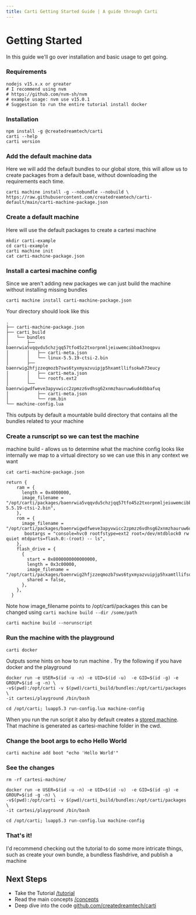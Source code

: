 ```yaml
---
title: Carti Getting Started Guide | A guide through Carti 
---
```

# Getting Started

In this guide we'll go over installation and basic usage to get going.
### Requirements
```
nodejs v15.x.x or greater
# I recommend using nvm
# https://github.com/nvm-sh/nvm
# example usage: nvm use v15.0.1 
# Suggestion to run the entire tutorial install docker
```
### Installation
```
npm install -g @createdreamtech/carti 
carti --help
carti version 
```
### Add the default machine data
Here we will add the default bundles to our global store, this will allow us to create
packages from a default base, without downloading the requirements each time.
```
carti machine install -g --nobundle --nobuild \
https://raw.githubusercontent.com/createdreamtech/carti-default/main/carti-machine-package.json 
```
### Create a default machine 
Here will use the default packages to create a cartesi machine
```
mkdir carti-example
cd carti-example
carti machine init
cat carti-machine-package.json
```
### Install a cartesi machine config
Since we aren't adding new packages we can just build the machine without installing missing bundles
```
carti machine install carti-machine-package.json
```
Your directory should look like this
```
.
├── carti-machine-package.json
├── carti_build
│   └── bundles
│       ├── baenrwia5vqqvdu5chzjqq57tfo45z2txorpnmljeiuwemcibba43noqpvu
│       │   ├── carti-meta.json
│       │   └── linux-5.5.19-ctsi-2.bin
│       ├── baenrwig2hfjzzeqmozb7sws6tyxmyazvuipjp5hxamtllifsokwh73eucy
│       │   ├── carti-meta.json
│       │   └── rootfs.ext2
│       └── baenrwigwdfweve3apyvwicc2zpmzz6vdhsg62xnmzhauruw6ud4dbbafuq
│           ├── carti-meta.json
│           └── rom.bin
└── machine-config.lua
```
This outputs by default a mountable build directory that contains all the bundles related to your machine

### Create a runscript so we can test the machine
machine build - allows us to determine what the machine config looks like
internally we map to a virtual directory so we can use this in any context we want
```
cat carti-machine-package.json

return {
    ram = {
      length = 0x4000000,
      image_filename = "/opt/carti/packages/baenrwia5vqqvdu5chzjqq57tfo45z2txorpnmljeiuwemcibba43noqpvu/linux-5.5.19-ctsi-2.bin",
    },
    rom = {
      image_filename = "/opt/carti/packages/baenrwigwdfweve3apyvwicc2zpmzz6vdhsg62xnmzhauruw6ud4dbbafuq/rom.bin",
       bootargs = "console=hvc0 rootfstype=ext2 root=/dev/mtdblock0 rw quiet mtdparts=flash.0:-(root) -- ls",
    },
    flash_drive = {
      {
        start = 0x8000000000000000,
        length = 0x3c00000,
        image_filename = "/opt/carti/packages/baenrwig2hfjzzeqmozb7sws6tyxmyazvuipjp5hxamtllifsokwh73eucy/rootfs.ext2",
        shared = false,
      },
    },
  }

```
Note how image_filename points to /opt/carti/packages this can be changed using `carti machine build --dir /some/path`
```
carti machine build --norunscript
```
### Run the machine with the playground 
```
carti docker
```
Outputs some hints on how to run machine . Try the following if you have docker and the playground
```
docker run -e USER=$(id -u -n) -e UID=$(id -u)  -e GID=$(id -g) -e GROUP=$(id -g -n) \
-v$(pwd):/opt/carti -v $(pwd)/carti_build/bundles:/opt/carti/packages \
-it cartesi/playground /bin/bash

cd /opt/carti; luapp5.3 run-config.lua machine-config
```
When you run the run script it also by default creates a [stored machine](https://www.cartesi.io/en/docs/machine/host/lua/#instantiation-from-persistent-state). That machine is generated as cartesi-machine folder in the cwd. 
### Change the boot args to echo Hello World
```
carti machine add boot "echo 'Hello World'"
```
### See the changes  
```
rm -rf cartesi-machine/

docker run -e USER=$(id -u -n) -e UID=$(id -u)  -e GID=$(id -g) -e GROUP=$(id -g -n) \
-v$(pwd):/opt/carti -v $(pwd)/carti_build/bundles:/opt/carti/packages \
-it cartesi/playground /bin/bash

cd /opt/carti; luapp5.3 run-config.lua machine-config
```

### That's it!
I'd recommend checking out the tutorial to do some more intricate things,
such as create your own bundle, a bundless flashdrive, and publish a machine

## Next Steps

- Take the Tutorial [/tutorial](/tutorial)
- Read the main concepts [/concepts](/docs#concepts)
- Deep dive into the code [github.com/createdreamtech/carti](https://github.com/createdreamtech/carti)
